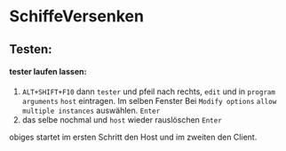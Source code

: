 # SchiffeVersenken

## Testen:

#### tester laufen lassen: 

1. `ALT+SHIFT+F10` dann `tester` und pfeil nach rechts, `edit` und in `program arguments` `host` eintragen.
Im selben Fenster Bei ``Modify options`` `allow multiple instances` auswählen.
``Enter``
2. das selbe nochmal und ``host`` wieder rauslöschen `Enter`

obiges startet im ersten Schritt den Host und im zweiten den Client.

